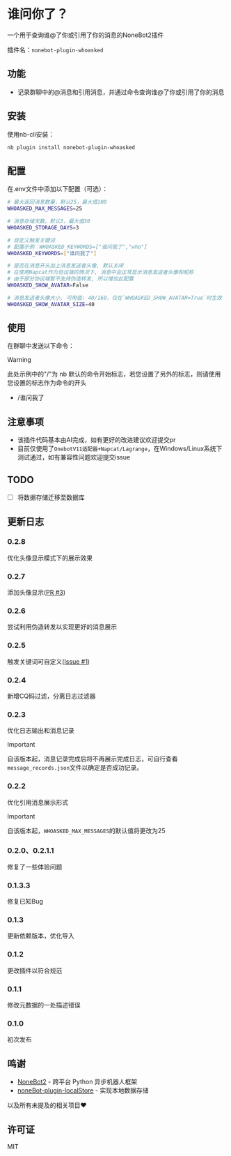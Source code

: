 # 谁问你了？

一个用于查询谁@了你或引用了你的消息的NoneBot2插件

插件名：`nonebot-plugin-whoasked`

## 功能

- 记录群聊中的@消息和引用消息，并通过命令查询谁@了你或引用了你的消息

## 安装

使用nb-cli安装：

```bash
nb plugin install nonebot-plugin-whoasked
```

## 配置

在.env文件中添加以下配置（可选）：

```bash
# 最大返回消息数量，默认25，最大值100
WHOASKED_MAX_MESSAGES=25

# 消息存储天数，默认3，最大值30
WHOASKED_STORAGE_DAYS=3

# 自定义触发关键词
# 配置示例：WHOASKED_KEYWORDS=["谁问我了","who"]
WHOASKED_KEYWORDS=["谁问我了"]

# 是否在消息开头加上消息发送者头像, 默认关闭
# 在使用Napcat作为协议端的情况下, 消息中会正常显示消息发送者头像和昵称
# 由于部分协议端暂不支持伪造转发, 所以增加此配置
WHOASKED_SHOW_AVATAR=False

# 消息发送者头像大小, 可用值: 40/160，仅在`WHOASKED_SHOW_AVATAR=True`时生效
WHOASKED_SHOW_AVATAR_SIZE=40

```

## 使用

在群聊中发送以下命令：
> [!WARNING]
> 此处示例中的"/"为 nb 默认的命令开始标志，若您设置了另外的标志，则请使用您设置的标志作为命令的开头

- /谁问我了

## 注意事项
- 该插件代码基本由AI完成，如有更好的改进建议欢迎提交pr
- 目前仅使用了`OnebotV11适配器+Napcat/Lagrange`，在Windows/Linux系统下测试通过，如有兼容性问题欢迎提交issue


## TODO
- [ ] 将数据存储迁移至数据库

## 更新日志

### 0.2.8
优化头像显示模式下的展示效果

### 0.2.7
添加头像显示([PR #3](https://github.com/enKl03B/nonebot-plugin-whoasked/pull/3))

### 0.2.6
尝试利用伪造转发以实现更好的消息展示

### 0.2.5
触发关键词可自定义([Issue #1](https://github.com/enKl03B/nonebot-plugin-whoasked/issues/1#issuecomment-2955470018))

### 0.2.4
新增CQ码过滤，分离日志过滤器

### 0.2.3
优化日志输出和消息记录
> [!IMPORTANT]
> 自该版本起，消息记录完成后将不再展示完成日志，可自行查看`message_records.json`文件以确定是否成功记录。

### 0.2.2
优化引用消息展示形式
> [!IMPORTANT]
> 自该版本起，`WHOASKED_MAX_MESSAGES`的默认值将更改为25

### 0.2.0、0.2.1.1
修复了一些体验问题

### 0.1.3.3
修复已知Bug

### 0.1.3
更新依赖版本，优化导入

### 0.1.2
更改插件以符合规范

### 0.1.1
修改元数据的一处描述错误

### 0.1.0
初次发布


## 鸣谢
- [NoneBot2](https://github.com/nonebot/nonebot2) - 跨平台 Python 异步机器人框架
- [noneBot-plugin-localStore](https://github.com/nonebot/plugin-localstore) - 实现本地数据存储 


以及所有未提及的相关项目❤

## 许可证

MIT
